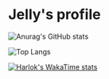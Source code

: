 # Jelly's profile
![Anurag's GitHub stats](https://github-readme-stats.vercel.app/api?username=jellyqwq&show_icons=true&theme=radical)

![Top Langs](https://github-readme-stats.vercel.app/api/top-langs/?username=jellyqwq&size_weight=0.5&count_weight=0.5)

[![Harlok's WakaTime stats](https://github-readme-stats.vercel.app/api/wakatime?username=jellyqwq?layout=compact)](https://github.com/anuraghazra/github-readme-stats)



